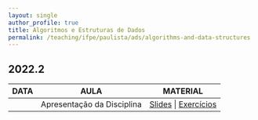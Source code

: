 ```yaml
---
layout: single
author_profile: true
title: Algoritmos e Estruturas de Dados
permalink: /teaching/ifpe/paulista/ads/algorithms-and-data-structures
---
```


## 2022.2

|DATA|AULA|MATERIAL|
|---|---|---|
|  | Apresentação da Disciplina | <a href="" target="_blank">Slides</a> \| <a href="" target="_blank">Exercícios</a> | 
